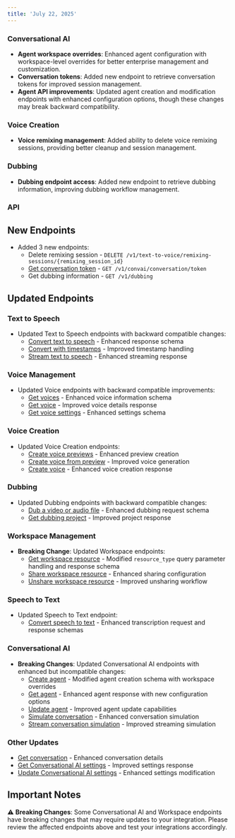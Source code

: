 ```yaml
---
title: 'July 22, 2025'
---
```


### Conversational AI

- **Agent workspace overrides**: Enhanced agent configuration with workspace-level overrides for better enterprise management and customization.
- **Conversation tokens**: Added new endpoint to retrieve conversation tokens for improved session management.
- **Agent API improvements**: Updated agent creation and modification endpoints with enhanced configuration options, though these changes may break backward compatibility.

### Voice Creation

- **Voice remixing management**: Added ability to delete voice remixing sessions, providing better cleanup and session management.

### Dubbing

- **Dubbing endpoint access**: Added new endpoint to retrieve dubbing information, improving dubbing workflow management.

### API

<Accordion title="View API changes">

## New Endpoints

- Added 3 new endpoints:
  - Delete remixing session - `DELETE /v1/text-to-voice/remixing-sessions/{remixing_session_id}`
  - [Get conversation token](/docs/api-reference/conversations/get-token) - `GET /v1/convai/conversation/token`
  - Get dubbing information - `GET /v1/dubbing`

## Updated Endpoints

### Text to Speech

- Updated Text to Speech endpoints with backward compatible changes:
  - [Convert text to speech](/docs/api-reference/text-to-speech/convert) - Enhanced response schema
  - [Convert with timestamps](/docs/api-reference/text-to-speech/convert-with-timestamps) - Improved timestamp handling
  - [Stream text to speech](/docs/api-reference/text-to-speech/convert-as-stream) - Enhanced streaming response

### Voice Management

- Updated Voice endpoints with backward compatible improvements:
  - [Get voices](/docs/api-reference/voices/get-all) - Enhanced voice information schema
  - [Get voice](/docs/api-reference/voices/get) - Improved voice details response
  - [Get voice settings](/docs/api-reference/voices/get-settings) - Enhanced settings schema

### Voice Creation

- Updated Voice Creation endpoints:
  - [Create voice previews](/docs/api-reference/legacy/voices/create-previews) - Enhanced preview creation
  - [Create voice from preview](/docs/api-reference/legacy/voices/create-voice-from-preview) - Improved voice generation
  - [Create voice](/docs/api-reference/voice-generation/create-voice) - Enhanced voice creation response

### Dubbing

- Updated Dubbing endpoints with backward compatible changes:
  - [Dub a video or audio file](/docs/api-reference/dubbing/create) - Enhanced dubbing request schema
  - [Get dubbing project](/docs/api-reference/dubbing/get-by-id) - Improved project response

### Workspace Management

- **Breaking Change**: Updated Workspace endpoints:
  - [Get workspace resource](/docs/api-reference/workspace/get-resource) - Modified `resource_type` query parameter handling and response schema
  - [Share workspace resource](/docs/api-reference/workspace/share-workspace-resource) - Enhanced sharing configuration
  - [Unshare workspace resource](/docs/api-reference/workspace/unshare-workspace-resource) - Improved unsharing workflow

### Speech to Text

- Updated Speech to Text endpoint:
  - [Convert speech to text](/docs/api-reference/speech-to-text/convert) - Enhanced transcription request and response schemas

### Conversational AI

- **Breaking Changes**: Updated Conversational AI endpoints with enhanced but incompatible changes:
  - [Create agent](/docs/api-reference/agents/create) - Modified agent creation schema with workspace overrides
  - [Get agent](/docs/api-reference/agents/get) - Enhanced agent response with new configuration options
  - [Update agent](/docs/api-reference/agents/update) - Improved agent update capabilities
  - [Simulate conversation](/docs/api-reference/agents/simulate-conversation) - Enhanced conversation simulation
  - [Stream conversation simulation](/docs/api-reference/agents/simulate-conversation-stream) - Improved streaming simulation

### Other Updates

- [Get conversation](/docs/api-reference/conversations/get-conversation) - Enhanced conversation details
- [Get Conversational AI settings](/docs/api-reference/conversational-ai/get-settings) - Improved settings response
- [Update Conversational AI settings](/docs/api-reference/conversational-ai/update-settings) - Enhanced settings modification

## Important Notes

⚠️ **Breaking Changes**: Some Conversational AI and Workspace endpoints have breaking changes that may require updates to your integration. Please review the affected endpoints above and test your integrations accordingly.

</Accordion>
